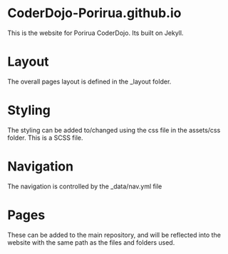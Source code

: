# CoderDojo-Porirua.github.io

This is the website for Porirua CoderDojo.  Its built on Jekyll.

# Layout
The overall pages layout is defined in the _layout folder.

# Styling
The styling can be added to/changed using the css file in the assets/css folder.  This is a SCSS file.

# Navigation
The navigation is controlled by the _data/nav.yml file

# Pages
These can be added to the main repository, and will be reflected into the website with the same path as the files and folders used.
